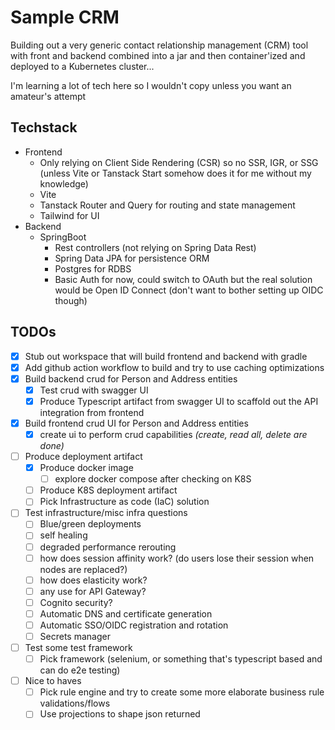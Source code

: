 # Sample CRM

Building out a very generic contact relationship management (CRM) tool with front and backend combined into a jar and then container'ized and deployed to a Kubernetes cluster...

I'm learning a lot of tech here so I wouldn't copy unless you want an amateur's attempt

## Techstack

- Frontend
  - Only relying on Client Side Rendering (CSR) so no SSR, IGR, or SSG (unless Vite or Tanstack Start somehow does it for me without my knowledge)
  - Vite
  - Tanstack Router and Query for routing and state management
  - Tailwind for UI
- Backend
  - SpringBoot
    - Rest controllers (not relying on Spring Data Rest)
    - Spring Data JPA for persistence ORM
    - Postgres for RDBS
    - Basic Auth for now, could switch to OAuth but the real solution would be Open ID Connect (don't want to bother setting up OIDC though)

## TODOs

- [X] Stub out workspace that will build frontend and backend with gradle
- [X] Add github action workflow to build and try to use caching optimizations
- [X] Build backend crud for Person and Address entities
  - [X] Test crud with swagger UI
  - [X] Produce Typescript artifact from swagger UI to scaffold out the API integration from frontend
- [X] Build frontend crud UI for Person and Address entities
  - [X] create ui to perform crud capabilities _(create, read all, delete are done)_
- [ ] Produce deployment artifact
  - [X] Produce docker image
    - [ ] explore docker compose after checking on K8S
  - [ ] Produce K8S deployment artifact
  - [ ] Pick Infrastructure as code (IaC) solution
- [ ] Test infrastructure/misc infra questions
  - [ ] Blue/green deployments
  - [ ] self healing
  - [ ] degraded performance rerouting
  - [ ] how does session affinity work? (do users lose their session when nodes are replaced?)
  - [ ] how does elasticity work?
  - [ ] any use for API Gateway?
  - [ ] Cognito security?
  - [ ] Automatic DNS and certificate generation
  - [ ] Automatic SSO/OIDC registration and rotation
  - [ ] Secrets manager
- [ ] Test some test framework
  - [ ] Pick framework (selenium, or something that's typescript based and can do e2e testing)
- [ ] Nice to haves
  - [ ] Pick rule engine and try to create some more elaborate business rule validations/flows
  - [ ] Use projections to shape json returned
